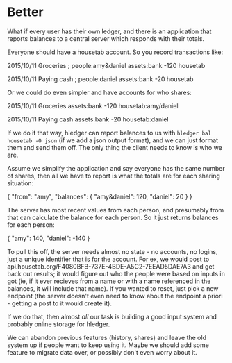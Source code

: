 # Better

What if every user has their own ledger, and there is an application
that reports balances to a central server which responds with their
totals.

Everyone should have a housetab account. So you record
transactions like:

2015/10/11 Groceries ; people:amy&daniel
    assets:bank -120
    housetab

2015/10/11 Paying cash ; people:daniel
    assets:bank -20
    housetab

Or we could do even simpler and have accounts for who shares:

2015/10/11 Groceries
    assets:bank -120
    housetab:amy/daniel

2015/10/11 Paying cash
    assets:bank -20
    housetab:daniel

If we do it that way, hledger can report balances to us with
`hledger bal housetab -O json` (if we add a json output format), and
we can just format them and send them off. The only thing the client
needs to know is who we are.


Assume we simplify the application and say everyone has the same
number of shares, then all we have to report is what the totals are
for each sharing situation:

{ "from": "amy",
  "balances": { "amy&daniel": 120,
                "daniel": 20 }
}

The server has most recent values from each person, and presumably
from that can calculate the balance for each person. So it just
returns balances for each person:

{ "amy": 140,
  "daniel": -140
}

To pull this off, the server needs almost no state - no accounts, no
logins, just a unique identifier that is for the account. For ex, we
would post to api.housetab.org/F4080BFB-737E-4BDE-A5C2-7EEAD5DAE7A3
and get back out results; it would figure out who the people were
based on inputs in got (ie, if it ever recieves from a name or with a
name referenced in the balances, it will include that name). If you
wanted to reset, just pick a new endpoint (the server doesn't even
need to know about the endpoint a priori - getting a post to it would
create it).

If we do that, then almost _all_ our task is building a good input
system and probably online storage for hledger.

We can abandon previous features (history, shares) and leave the old
system up if people want to keep using it. Maybe we should add some
feature to migrate data over, or possibly don't even worry about it.
